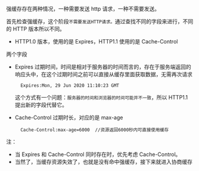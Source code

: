 强缓存存在两种情况，一种需要发送 http 请求，一种不需要发送。

首先检查强缓存，这个阶段`不需要发送HTTP请求。`通过查找不同的字段来进行，不同的 HTTP 版本所以不同。

- HTTP1.0 版本，使用的是 Expires，HTTP1.1 使用的是 Cache-Control

两个字段

- Expires
  过期时间，时间是相对于服务器的时间而言的，存在于服务端返回的响应头中，在这个过期时间之前可以直接从缓存里面获取数据，无需再次请求

  ```
    Expires:Mon, 29 Jun 2020 11:10:23 GMT
  ```

  这个方式有一个问题：`服务器的时间和浏览器的时间可能并不一致`，所以 HTTP1.1 提出新的字段代替它。

* Cache-Control
  过期时长，对应的是 max-age

  ```
    Cache-Control:max-age=6000  //资源返回6000秒内可直接使用缓存
  ```

注：

- 当 Expires 和 Cache-Control 同时存在时，优先考虑 Cache-Control。
- 当然了，当缓存资源失效了，也就是没有命中强缓存，接下来就进入协商缓存
